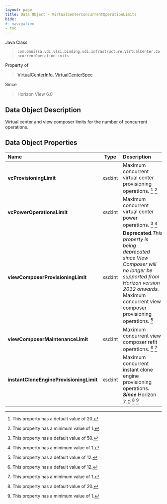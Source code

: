```yaml
---
layout: page
title: Data Object - VirtualCenterConcurrentOperationLimits
hide:
#- navigation
- toc
---
```






Java Class
> `com.omnissa.vdi.vlsi.binding.vdi.infrastructure.VirtualCenter.ConcurrentOperationLimits`

Property of
> [VirtualCenterInfo](vdi.infrastructure.VirtualCenter.VirtualCenterInfo.md#field_detail), [VirtualCenterSpec](vdi.infrastructure.VirtualCenter.VirtualCenterSpec.md#field_detail)

Since
> Horizon View 6.0


## Data Object Description

Virtual center and view composer limits for the number of concurrent operations.

## Data Object Properties

 Name | Type | Description
:---|:---:|:---
**vcProvisioningLimit**|  xsd:int|  Maximum concurrent virtual center provisioning operations. [^206] [^8]
**vcPowerOperationsLimit**|  xsd:int|  Maximum concurrent virtual center power operations. [^207] [^8]
**viewComposerProvisioningLimit**|  xsd:int| **Deprecated.**_This property is being deprecated since View Composer will no longer be supported from Horizon version 2012 onwards._ Maximum concurrent view composer provisioning operations. [^208]
**viewComposerMaintenanceLimit**|  xsd:int|  Maximum concurrent view composer refit operations. [^208] [^8]
**instantCloneEngineProvisioningLimit**|  xsd:int|  Maximum concurrent instant clone engine provisioning operations.  **_Since_** Horizon 7.0 [^206] [^8]


 


[^8]: This property has a minimum value of 1.
[^206]: This property has a default value of 20.
[^207]: This property has a default value of 50.
[^208]: This property has a default value of 12.